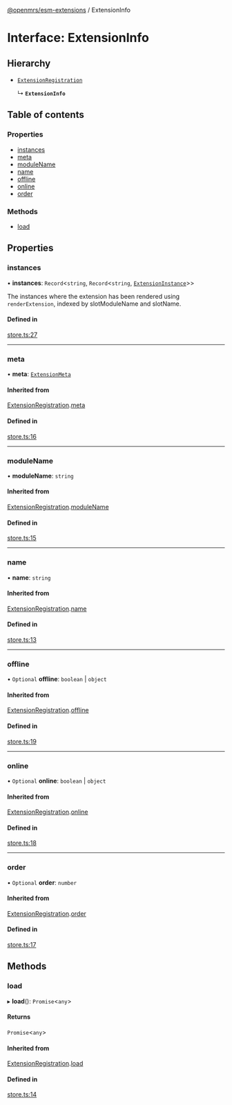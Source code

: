 [@openmrs/esm-extensions](../API.md) / ExtensionInfo

# Interface: ExtensionInfo

## Hierarchy

- [`ExtensionRegistration`](ExtensionRegistration.md)

  ↳ **`ExtensionInfo`**

## Table of contents

### Properties

- [instances](ExtensionInfo.md#instances)
- [meta](ExtensionInfo.md#meta)
- [moduleName](ExtensionInfo.md#modulename)
- [name](ExtensionInfo.md#name)
- [offline](ExtensionInfo.md#offline)
- [online](ExtensionInfo.md#online)
- [order](ExtensionInfo.md#order)

### Methods

- [load](ExtensionInfo.md#load)

## Properties

### instances

• **instances**: `Record`<`string`, `Record`<`string`, [`ExtensionInstance`](ExtensionInstance.md)\>\>

The instances where the extension has been rendered using `renderExtension`,
indexed by slotModuleName and slotName.

#### Defined in

[store.ts:27](https://github.com/openmrs/openmrs-esm-core/blob/master/packages/framework/esm-extensions/src/store.ts#L27)

___

### meta

• **meta**: [`ExtensionMeta`](ExtensionMeta.md)

#### Inherited from

[ExtensionRegistration](ExtensionRegistration.md).[meta](ExtensionRegistration.md#meta)

#### Defined in

[store.ts:16](https://github.com/openmrs/openmrs-esm-core/blob/master/packages/framework/esm-extensions/src/store.ts#L16)

___

### moduleName

• **moduleName**: `string`

#### Inherited from

[ExtensionRegistration](ExtensionRegistration.md).[moduleName](ExtensionRegistration.md#modulename)

#### Defined in

[store.ts:15](https://github.com/openmrs/openmrs-esm-core/blob/master/packages/framework/esm-extensions/src/store.ts#L15)

___

### name

• **name**: `string`

#### Inherited from

[ExtensionRegistration](ExtensionRegistration.md).[name](ExtensionRegistration.md#name)

#### Defined in

[store.ts:13](https://github.com/openmrs/openmrs-esm-core/blob/master/packages/framework/esm-extensions/src/store.ts#L13)

___

### offline

• `Optional` **offline**: `boolean` \| `object`

#### Inherited from

[ExtensionRegistration](ExtensionRegistration.md).[offline](ExtensionRegistration.md#offline)

#### Defined in

[store.ts:19](https://github.com/openmrs/openmrs-esm-core/blob/master/packages/framework/esm-extensions/src/store.ts#L19)

___

### online

• `Optional` **online**: `boolean` \| `object`

#### Inherited from

[ExtensionRegistration](ExtensionRegistration.md).[online](ExtensionRegistration.md#online)

#### Defined in

[store.ts:18](https://github.com/openmrs/openmrs-esm-core/blob/master/packages/framework/esm-extensions/src/store.ts#L18)

___

### order

• `Optional` **order**: `number`

#### Inherited from

[ExtensionRegistration](ExtensionRegistration.md).[order](ExtensionRegistration.md#order)

#### Defined in

[store.ts:17](https://github.com/openmrs/openmrs-esm-core/blob/master/packages/framework/esm-extensions/src/store.ts#L17)

## Methods

### load

▸ **load**(): `Promise`<`any`\>

#### Returns

`Promise`<`any`\>

#### Inherited from

[ExtensionRegistration](ExtensionRegistration.md).[load](ExtensionRegistration.md#load)

#### Defined in

[store.ts:14](https://github.com/openmrs/openmrs-esm-core/blob/master/packages/framework/esm-extensions/src/store.ts#L14)
